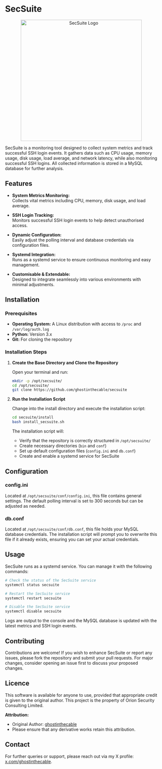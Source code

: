 # SecSuite

<p align="center">
  <img src="https://orion-security.net/images/secsuite.png" alt="SecSuite Logo" width="400"/>
</p>


SecSuite is a monitoring tool designed to collect system metrics and track successful SSH login events. It gathers data such as CPU usage, memory usage, disk usage, load average, and network latency, while also monitoring successful SSH logins. All collected information is stored in a MySQL database for further analysis.

## Features

- **System Metrics Monitoring:**  
  Collects vital metrics including CPU, memory, disk usage, and load average.

- **SSH Login Tracking:**  
  Monitors successful SSH login events to help detect unauthorised access.

- **Dynamic Configuration:**  
  Easily adjust the polling interval and database credentials via configuration files.

- **Systemd Integration:**  
  Runs as a systemd service to ensure continuous monitoring and easy management.

- **Customisable & Extendable:**  
  Designed to integrate seamlessly into various environments with minimal adjustments.

## Installation

### Prerequisites

- **Operating System:** A Linux distribution with access to `/proc` and `/var/log/auth.log`
- **Python:** Version 3.x
- **Git:** For cloning the repository

### Installation Steps

1. **Create the Base Directory and Clone the Repository**

   Open your terminal and run:
   ```bash
   mkdir -p /opt/secsuite/
   cd /opt/secsuite/
   git clone https://github.com/ghostinthecable/secsuite
   ```

2. **Run the Installation Script**

   Change into the install directory and execute the installation script:
   ```bash
   cd secsuite/install
   bash install_secsuite.sh
   ```

   The installation script will:
   - Verify that the repository is correctly structured in `/opt/secsuite/`
   - Create necessary directories (`bin` and `conf`)
   - Set up default configuration files (`config.ini` and `db.conf`)
   - Create and enable a systemd service for SecSuite

## Configuration

### config.ini

Located at `/opt/secsuite/conf/config.ini`, this file contains general settings. The default polling interval is set to 300 seconds but can be adjusted as needed.

### db.conf

Located at `/opt/secsuite/conf/db.conf`, this file holds your MySQL database credentials. The installation script will prompt you to overwrite this file if it already exists, ensuring you can set your actual credentials.

## Usage

SecSuite runs as a systemd service. You can manage it with the following commands:

```bash
# Check the status of the SecSuite service
systemctl status secsuite

# Restart the SecSuite service
systemctl restart secsuite

# Disable the SecSuite service
systemctl disable secsuite
```

Logs are output to the console and the MySQL database is updated with the latest metrics and SSH login events.

## Contributing

Contributions are welcome! If you wish to enhance SecSuite or report any issues, please fork the repository and submit your pull requests. For major changes, consider opening an issue first to discuss your proposed changes.

## Licence

This software is available for anyone to use, provided that appropriate credit is given to the original author. This project is the property of Orion Security Consulting Limited.

**Attribution:**  
- Original Author: [ghostinthecable](https://x.com/ghostinthecable)  
- Please ensure that any derivative works retain this attribution.

## Contact

For further queries or support, please reach out via my X profile: [x.com/ghostinthecable](https://x.com/ghostinthecable).

